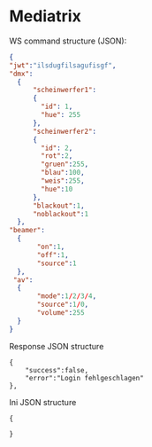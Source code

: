 # Mediatrix

WS command structure (JSON):
```JSON
{
"jwt":"ilsdugfilsagufisgf",
"dmx":
  {
      "scheinwerfer1":
      {
        "id": 1,
        "hue": 255
      },
      "scheinwerfer2":
      {
        "id": 2,
        "rot":2,
        "gruen":255,
        "blau":100,
        "weis":255,
        "hue":10
      },
      "blackout":1,
      "noblackout":1      
  },
"beamer":
  {
       "on":1,
       "off":1,
       "source":1
  },
 "av":
  {
       "mode":1/2/3/4,
       "source":1/0,
       "volume":255
  }
}
```

Response JSON structure
```
{
    "success":false,
    "error":"Login fehlgeschlagen"
},
```

Ini JSON structure
```
{

}
```
